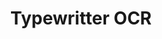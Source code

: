 ---
word: "true"

title: "Typewritter OCR"
enwords: "TypeWritten Optical Character Recognition"
arwords: "التعرف الآلي على الكلام المطبوع"
categories : ['OCR', 'Information Retrieval']
tags : ['typewritten','OCR','optical','character','recognition']
translators : ['Tarek Oraby']
arlexicons : ['ع']
enlexicons : ['T']
authors : ['Tarek Oraby']
citations: ['N/A']
sources: "N/A"
slug: ""
---